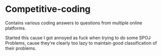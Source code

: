 # Competitive-coding
Contains various coding answers to questions from multiple online platforms. 

Started this cause I got annoyed as fuck when trying to do some SPOJ Problems, cause they're clearly too lazy to maintain good classification of their problems.
